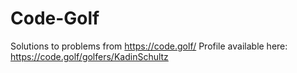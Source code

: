 # Code-Golf
Solutions to problems from https://code.golf/
Profile available here: https://code.golf/golfers/KadinSchultz
